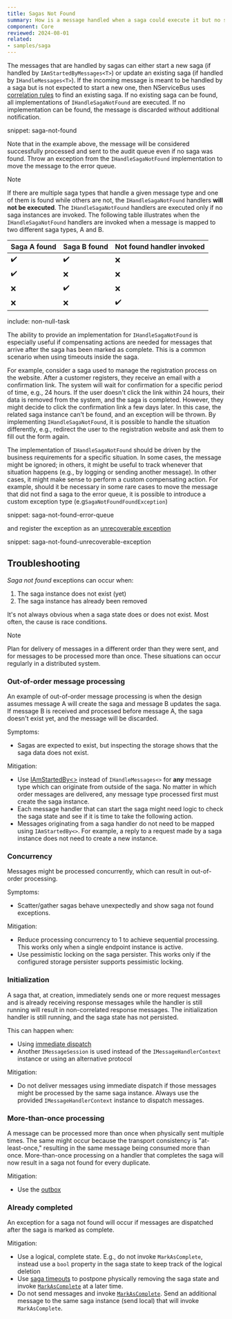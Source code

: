```yaml
---
title: Sagas Not Found
summary: How is a message handled when a saga could execute it but no saga could be found?
component: Core
reviewed: 2024-08-01
related:
- samples/saga
---
```


The messages that are handled by sagas can either start a new saga (if handled by `IAmStartedByMessages<T>`) or update an existing saga (if handled by `IHandleMessages<T>`). If the incoming message is meant to be handled by a saga but is not expected to start a new one, then NServiceBus uses [correlation rules](/nservicebus/sagas/#correlating-messages-to-a-saga) to find an existing saga. If no existing saga can be found, all implementations of `IHandleSagaNotFound` are executed. If no implementation can be found, the message is discarded without additional notification.

snippet: saga-not-found

Note that in the example above, the message will be considered successfully processed and sent to the audit queue even if no saga was found. Throw an exception from the `IHandleSagaNotFound` implementation to move the message to the error queue.

> [!NOTE]
> If there are multiple saga types that handle a given message type and one of them is found while others are not, the `IHandleSagaNotFound` handlers **will not be executed**. The `IHandleSagaNotFound` handlers are executed only if no saga instances are invoked. The following table illustrates when the `IHandleSagaNotFound` handlers are invoked when a message is mapped to two different saga types, A and B.

| Saga A found | Saga B found | Not found handler invoked |
|--------|--------|---------|
| ✔️    | ✔️     | ❌     |
| ✔️    | ❌     | ❌     |
| ❌    | ✔️     | ❌     |
| ❌    | ❌     | ✔️     |

include: non-null-task

The ability to provide an implementation for `IHandleSagaNotFound` is especially useful if compensating actions are needed for messages that arrive after the saga has been marked as complete. This is a common scenario when using timeouts inside the saga.

For example, consider a saga used to manage the registration process on the website. After a customer registers, they receive an email with a confirmation link. The system will wait for confirmation for a specific period of time, e.g., 24 hours. If the user doesn't click the link within 24 hours, their data is removed from the system, and the saga is completed. However, they might decide to click the confirmation link a few days later. In this case, the related saga instance can't be found, and an exception will be thrown. By implementing `IHandleSagaNotFound`, it is possible to handle the situation differently, e.g., redirect the user to the registration website and ask them to fill out the form again.

The implementation of `IHandleSagaNotFound` should be driven by the business requirements for a specific situation. In some cases, the message might be ignored; in others, it might be useful to track whenever that situation happens (e.g., by logging or sending another message). In other cases, it might make sense to perform a custom compensating action. For example, should it be necessary in some rare cases to move the message that did not find a saga to the error queue, it is possible to introduce a custom exception type (e.g`SagaNotFoundFoundException`)

snippet: saga-not-found-error-queue

 and register the exception as an [unrecoverable exception](/nservicebus/recoverability/#unrecoverable-exceptions)

snippet: saga-not-found-unrecoverable-exception

## Troubleshooting

*Saga not found* exceptions can occur when:

1. The saga instance does not exist (yet)
2. The saga instance has already been removed

It's not always obvious when a saga state does or does not exist. Most often, the cause is race conditions.

> [!NOTE]
> Plan for delivery of messages in a different order than they were sent, and for messages to be processed more than once. These situations can occur regularly in a distributed system.

### Out-of-order message processing

An example of out-of-order message processing is when the design assumes message A will create the saga and message B updates the saga. If message B is received and processed before message A, the saga doesn't exist yet, and the message will be discarded.

Symptoms:

- Sagas are expected to exist, but inspecting the storage shows that the saga data does not exist.

Mitigation:

- Use [IAmStartedBy<>](/nservicebus/sagas/#starting-a-saga) instead of `IHandleMessages<>` for **any** message type which can originate from outside of the saga. No matter in which order messages are delivered, any message type processed first must create the saga instance.
- Each message handler that can start the saga might need logic to check the saga state and see if it is time to take the following action.
- Messages originating from a saga handler do not need to be mapped using `IAmStartedBy<>`. For example, a reply to a request made by a saga instance does not need to create a new instance.

### Concurrency

Messages might be processed concurrently, which can result in out-of-order processing.

Symptoms:

- Scatter/gather sagas behave unexpectedly and show saga not found exceptions.

Mitigation:

- Reduce processing concurrency to 1 to achieve sequential processing. This works only when a single endpoint instance is active.
- Use pessimistic locking on the saga persister. This works only if the configured storage persister supports pessimistic locking.

### Initialization

A saga that, at creation, immediately sends one or more request messages and is already receiving response messages while the handler is still running will result in non-correlated response messages. The initialization handler is still running, and the saga state has not persisted.

This can happen when:

- Using [immediate dispatch](/nservicebus/messaging/send-a-message.md#dispatching-a-message-immediately)
- Another `IMessageSession` is used instead of the `IMessageHandlerContext` instance or using an alternative protocol

Mitigation:

- Do not deliver messages using immediate dispatch if those messages might be processed by the same saga instance. Always use the provided `IMessageHandlerContext` instance to dispatch messages.

### More-than-once processing

A message can be processed more than once when physically sent multiple times. The same might occur because the transport consistency is "at-least-once," resulting in the same message being consumed more than once. More-than-once processing on a handler that completes the saga will now result in a saga not found for every duplicate.

Mitigation:

- Use the [outbox](/nservicebus/outbox/)

### Already completed

An exception for a saga not found will occur if messages are dispatched after the saga is marked as complete.

Mitigation:

- Use a logical, complete state. E.g., do not invoke `MarkAsComplete`, instead use a `bool` property in the saga state to keep track of the logical deletion
- Use [saga timeouts](timeouts.md) to postpone physically removing the saga state and invoke [`MarkAsComplete`](/nservicebus/sagas/#ending-a-saga) at a later time.
- Do not send messages and invoke [`MarkAsComplete`](/nservicebus/sagas/#ending-a-saga). Send an additional message to the same saga instance (send local) that will invoke `MarkAsComplete`.
